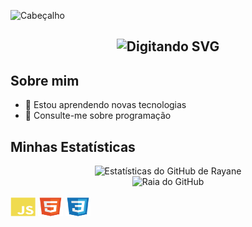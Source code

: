 

![Cabeçalho](https://capsule-render.vercel.app/api?type=waving&color=C71585&size=20&width=400&height=50&lines=Bem-vindo!&fontColor=FFD700&fontSize=40&animation=fadeIn)

<h2 align="center">
  <img src="https://readme-typing-svg.herokuapp.com?font=Courier+new&color=C71585&size=20&width=400&height=50&lines=Eu+sou+apaixonada+por+tecnologia!;Bem-vindo+ao+meu+perfil!" alt="Digitando SVG"/>
</h2>

## Sobre mim

- 🌱 Estou aprendendo novas tecnologias
- 💬 Consulte-me sobre programação

## Minhas Estatísticas

<div align="center">
  <!-- Estatísticas do GitHub -->
  <img src="https://github-readme-stats.vercel.app/api?username=rayane-ramos&show_icons=true&theme=radical" alt="Estatísticas do GitHub de Rayane"/>
    <br>
  <!-- Ondas -->
  <img src="https://github-readme-streak-stats.herokuapp.com/?user=rayane-ramos&theme=radical" alt="Raia do GitHub"/>
</div>

<div style="display: inline_block"><br>
  <img align="center" alt="Rayane-Js" height="30" width="40" src="https://raw.githubusercontent.com/devicons/devicon/master/icons/javascript/javascript-plain.svg">
  <img align="center" alt="Rayane-HTML" height="30" width="40" src="https://raw.githubusercontent.com/devicons/devicon/master/icons/html5/html5-original.svg">
  <img align="center" alt="Rayane-CSS" height="30" width="40" src="https://raw.githubusercontent.com/devicons/devicon/master/icons/css3/css3-original.svg">
</div>
